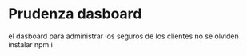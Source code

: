 # Prudenza dasboard

el dasboard para administrar los seguros de los clientes
no se olviden instalar npm i



